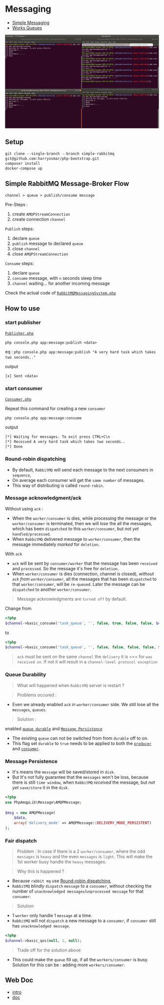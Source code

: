 # Messaging
* [Simple Messaging](https://github.com/harryosmar/php-bootstrap/blob/simple-rabbitmq/readme.md)
* [Works Queues](https://github.com/harryosmar/php-bootstrap/blob/queue-rabbitmq/readme.md)

![publisher & multipe consumer](https://github.com/harryosmar/php-bootstrap/blob/queue-rabbitmq/public/images/queue-multi-workers.jpg)

## Setup

```
git clone --single-branch --branch simple-rabbitmq git@github.com:harryosmar/php-bootstrap.git
composer install
docker-compose up
```

## Simple RabbitMQ Message-Broker Flow

```
channel > queue > publish/consume message
```

Pre-Steps :
1. create `AMQPStreamConnection`
2. create connection `channel`


`Publish` steps:
1. declare `queue`
2. `publish` message to declared `queue`
3. close `channel`
4. close `AMQPStreamConnection`

`Consume` steps:
1. declare `queue`
2. `consume` message, with `n` seconds sleep time
3. `channel` waiting... for another incoming message

Check the actual code of [`RabbitMQMessagingSystem.php`](https://github.com/harryosmar/php-bootstrap/blob/queue-rabbitmq/src/Services/RabbitMQMessagingSystem.php)

## How to use

### start publisher

[`Publisher.php`](https://github.com/harryosmar/php-bootstrap/blob/queue-rabbitmq/src/Console/Messaging/Publisher.php)

```
php console.php app:message:publish <data>
```

eq : `php console.php app:message:publish "A very hard task which takes two seconds.."`

output

```
[x] Sent <data>
```

### start consumer

[`Consumer.php`](https://github.com/harryosmar/php-bootstrap/blob/queue-rabbitmq/src/Console/Messaging/Consumer.php)

Repeat this command for creating a new `consumer`

```
php console.php app:message:consume
```

output

```
[*] Waiting for messages. To exit press CTRL+C\n
[*] Received A very hard task which takes two seconds..
[*] Done
```

### Round-robin dispatching

- By default, `RabbitMQ` will send each message to the next consumers in `sequence`,
- On average each consumer will get the `same number` of messages.
- This way of distributing is called `round-robin`.


### Message acknowledgment/ack

Without using `ack` :
- When the `worker/consumer` is dies, while processing the message or the `worker/consumer` is terminated, then we will *lose* the all the messages, which has been `dispatched` to this `worker/consumer`, but *not yet* `handled/processed`.
- When `RabbitMQ` delivered message to `worker/consumer`, then the message immediately *marked* for `deletion`.

With `ack`
- `ack` will be sent by `consumer/worker` that the message has been `received` and `processed`. So the message it's free for `deletion`.
- When `worker/consumer` is dies (connection, channel is closed), *without `ack` from `worker/consumer`*, all the messages that has been `dispatched` to that `worker/consumer`, will be `re-queued`. Later the message can be `dispatched` to another `worker/consumer`. 

> Message acknowledgments are `turned off` by default.

Change from
```php
<?php
$channel->basic_consume('task_queue', '', false, true, false, false, $callback);
```

to 

```php
<?php
$channel->basic_consume('task_queue', '', false, false, false, false, $callback);
```

> `ack` must be sent on the same `channel` the `delivery` it is === for `was received on`. If not it will result in a `channel-level protocol exception`


### Queue Durability

> What will happened when `RabbitMQ` server is restart ?

> Problems occured :

- Even we already enabled `ack` in `worker/consumer` side. We still lose all the `messages`, `queues`.

> Solution : 

enabled [`queue durable`](#queue-durability) and  [`Message Persistence`](#message-persistence)

- The existing `queue` can not be switched from from `durable` off to on.
- This flag set `durable` to `true` needs to be applied to both the [`producer`](https://github.com/harryosmar/php-bootstrap/blob/queue-rabbitmq/src/Console/Messaging/Publisher.php) and [`consumer`](https://github.com/harryosmar/php-bootstrap/blob/queue-rabbitmq/src/Console/Messaging/Consumer.php).

### Message Persistence

- It's means the `message` will be saved/stored in `disk`.
- But It's not fully guarantee that the `messages` won't be loss, because there is still `time window`, when `RabbitMQ` *received* the message, but *not yet* `save/store` it in the `disk.`

```php
<?php
use PhpAmqpLib\Message\AMQPMessage;

$msg = new AMQPMessage(
    $data,
    array('delivery_mode' => AMQPMessage::DELIVERY_MODE_PERSISTENT)
);
```

### Fair dispatch

> Problem : In case if there is a 2 `worker/consumer`, where the odd `messages` is `heavy` and the even `messages` is `light`. This will make the 1st worker busy handle the `heavy` messages.

> Why this is happened ?

- Because `rabbit mq` use [Round-robin dispatching](#round-robin-dispatching),
- `RabbitMQ` *blindly* `dispatch` `message` to a `consumer`, without checking the number of `unacknowledged messages`/`unprocessed message` for that `consumer`.

> Solution

- 1 `worker` only handle 1 `message` at a time.
- `RabbitMQ` will not `dispatch` a new message to a `consumer`, if `consumer` still has `unacknowledged message`.

```php
<?php
$channel->basic_qos(null, 1, null);
```

> Trade off for the solution above

- This could make the `queue` fill up, if all the `workers/consumer` is busy. Solution for this can be : adding more `workers/consumer`.

## Web Doc

- [intro](https://github.com/harryosmar/php-bootstrap/blob/queue-rabbitmq/web.md)
- [doc](https://github.com/harryosmar/php-bootstrap/blob/queue-rabbitmq/doc.md)